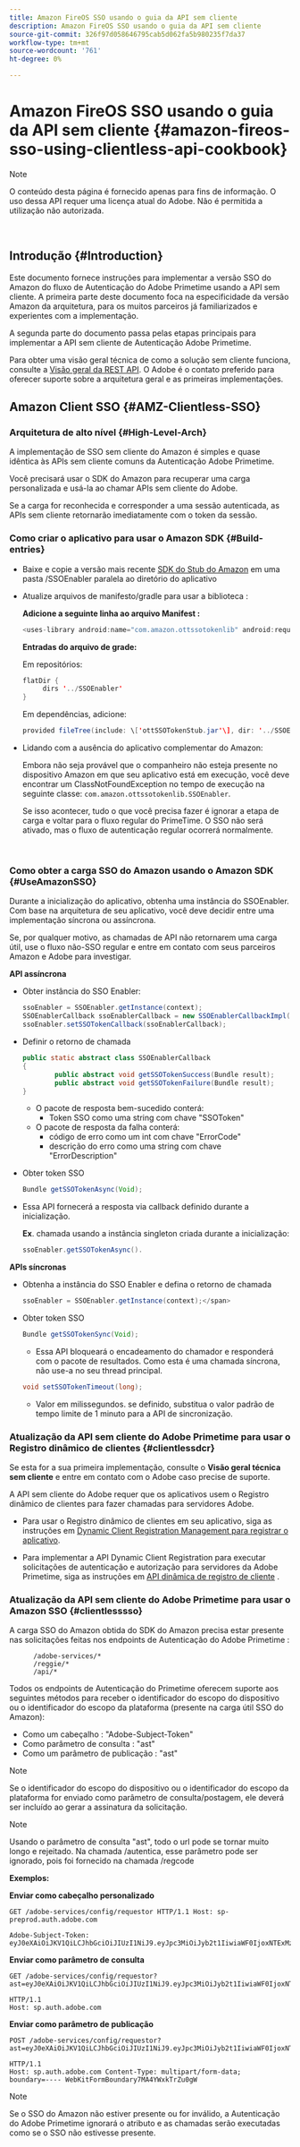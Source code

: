 ```yaml
---
title: Amazon FireOS SSO usando o guia da API sem cliente
description: Amazon FireOS SSO usando o guia da API sem cliente
source-git-commit: 326f97d058646795cab5d062fa5b980235f7da37
workflow-type: tm+mt
source-wordcount: '761'
ht-degree: 0%

---
```



# Amazon FireOS SSO usando o guia da API sem cliente {#amazon-fireos-sso-using-clientless-api-cookbook}

>[!NOTE]
>
>O conteúdo desta página é fornecido apenas para fins de informação. O uso dessa API requer uma licença atual do Adobe. Não é permitida a utilização não autorizada.

</br>

## Introdução {#Introduction}

Este documento fornece instruções para implementar a versão SSO do Amazon do fluxo de Autenticação do Adobe Primetime usando a API sem cliente. A primeira parte deste documento foca na especificidade da versão Amazon da arquitetura, para os muitos parceiros já familiarizados e experientes com a implementação.

A segunda parte do documento passa pelas etapas principais para implementar a API sem cliente de Autenticação Adobe Primetime.

Para obter uma visão geral técnica de como a solução sem cliente funciona, consulte a [Visão geral da REST API](/help/authentication/rest-api-overview.md). O Adobe é o contato preferido para oferecer suporte sobre a arquitetura geral e as primeiras implementações.

## Amazon Client SSO {#AMZ-Clientless-SSO}

### Arquitetura de alto nível {#High-Level-Arch}

A implementação de SSO sem cliente do Amazon é simples e quase idêntica às APIs sem cliente comuns da Autenticação Adobe Primetime.

Você precisará usar o SDK do Amazon para recuperar uma carga personalizada e usá-la ao chamar APIs sem cliente do Adobe.

Se a carga for reconhecida e corresponder a uma sessão autenticada, as APIs sem cliente retornarão imediatamente com o token da sessão.

### Como criar o aplicativo para usar o Amazon SDK {#Build-entries}

* Baixe e copie a versão mais recente [SDK do Stub do Amazon](https://tve.zendesk.com/hc/en-us/article_attachments/360064368131/ottSSOTokenLib_v1.jar) em uma pasta /SSOEnabler paralela ao diretório do aplicativo
* Atualize arquivos de manifesto/gradle para usar a biblioteca :

   **Adicione a seguinte linha ao arquivo Manifest :**

   ```Java
   <uses-library android:name="com.amazon.ottssotokenlib" android:required="false"/\>
   ```

   **Entradas do arquivo de grade:**

   Em repositórios:

   ```java
   flatDir {
        dirs '../SSOEnabler'
   }
   ```

   Em dependências, adicione:

   ```Java
   provided fileTree(include: \['ottSSOTokenStub.jar'\], dir: '../SSOEnabler')
   ```


* Lidando com a ausência do aplicativo complementar do Amazon:

   Embora não seja provável que o companheiro não esteja presente no dispositivo Amazon em que seu aplicativo está em execução, você deve encontrar um ClassNotFoundException no tempo de execução na seguinte classe: `com.amazon.ottssotokenlib.SSOEnabler`.

   Se isso acontecer, tudo o que você precisa fazer é ignorar a etapa de carga e voltar para o fluxo regular do PrimeTime. O SSO não será ativado, mas o fluxo de autenticação regular ocorrerá normalmente.

</br>

### Como obter a carga SSO do Amazon usando o Amazon SDK {#UseAmazonSSO}

Durante a inicialização do aplicativo, obtenha uma instância do SSOEnabler. Com base na arquitetura de seu aplicativo, você deve decidir entre uma implementação síncrona ou assíncrona.

Se, por qualquer motivo, as chamadas de API não retornarem uma carga útil, use o fluxo não-SSO regular e entre em contato com seus parceiros Amazon e Adobe para investigar.

**API assíncrona**

* Obter instância do SSO Enabler:

   ```Java
   ssoEnabler = SSOEnabler.getInstance(context);
   SSOEnablerCallback ssoEnablerCallback = new SSOEnablerCallbackImpl();
   ssoEnabler.setSSOTokenCallback(ssoEnablerCallback);
   ```


* Definir o retorno de chamada 

   ```java
   public static abstract class SSOEnablerCallback
   {
           public abstract void getSSOTokenSuccess(Bundle result);
           public abstract void getSSOTokenFailure(Bundle result);
   }
   ```

   * O pacote de resposta bem-sucedido conterá:
      * Token SSO como uma string com chave &quot;SSOToken&quot;
   * O pacote de resposta da falha conterá:
      * código de erro como um int com chave &quot;ErrorCode&quot;
      * descrição do erro como uma string com chave &quot;ErrorDescription&quot;


* Obter token SSO

   ```JAVA
   Bundle getSSOTokenAsync(Void);
   ```

* Essa API fornecerá a resposta via callback definido durante a inicialização.

   **Ex**. chamada usando a instância singleton criada durante a inicialização:

   ```JAVA
   ssoEnabler.getSSOTokenAsync().
   ```


**APIs síncronas**

* Obtenha a instância do SSO Enabler e defina o retorno de chamada

   ```JAVA
   ssoEnabler = SSOEnabler.getInstance(context);</span>
   ```

* Obter token SSO

   ```JAVA
   Bundle getSSOTokenSync(Void);
   ```

   * Essa API bloqueará o encadeamento do chamador e responderá com o pacote de resultados. Como esta é uma chamada síncrona, não use-a no seu thread principal.

   ```JAVA
   void setSSOTokenTimeout(long);
   ```

   * Valor em milissegundos. se definido, substitua o valor padrão de tempo limite de 1 minuto para a API de sincronização.



### Atualização da API sem cliente do Adobe Primetime para usar o Registro dinâmico de clientes {#clientlessdcr}

Se esta for a sua primeira implementação, consulte o **Visão geral técnica sem cliente** e entre em contato com o Adobe caso precise de suporte.

A API sem cliente do Adobe requer que os aplicativos usem o Registro dinâmico de clientes para fazer chamadas para servidores Adobe.

* Para usar o Registro dinâmico de clientes em seu aplicativo, siga as instruções em [ Dynamic Client Registration Management para registrar o aplicativo](/help/authentication/dynamic-client-registration-management.md).

* Para implementar a API Dynamic Client Registration para executar solicitações de autenticação e autorização para servidores da Adobe Primetime, siga as instruções em [API dinâmica de registro de cliente](/help/authentication/dynamic-client-registration-api.md) .

### Atualização da API sem cliente do Adobe Primetime para usar o Amazon SSO {#clientlesssso}

A carga SSO do Amazon obtida do SDK do Amazon precisa estar presente nas solicitações feitas nos endpoints de Autenticação do Adobe Primetime :

```
      /adobe-services/*
      /reggie/*
      /api/*
```


Todos os endpoints de Autenticação do Primetime oferecem suporte aos seguintes métodos para receber o identificador do escopo do dispositivo ou o identificador do escopo da plataforma (presente na carga útil SSO do Amazon):

* Como um cabeçalho : &quot;Adobe-Subject-Token&quot;
* Como parâmetro de consulta : &quot;ast&quot;
* Como um parâmetro de publicação : &quot;ast&quot;


>[!NOTE]
>
>Se o identificador do escopo do dispositivo ou o identificador do escopo da plataforma for enviado como parâmetro de consulta/postagem, ele deverá ser incluído ao gerar a assinatura da solicitação.

>[!NOTE]
>
>Usando o parâmetro de consulta &quot;ast&quot;, todo o url pode se tornar muito longo e rejeitado. Na chamada /autentica, esse parâmetro pode ser ignorado, pois foi fornecido na chamada /regcode

**Exemplos:**

**Enviar como cabeçalho personalizado**

```HTTPS
GET /adobe-services/config/requestor HTTP/1.1 Host: sp-preprod.auth.adobe.com

Adobe-Subject-Token: eyJ0eXAiOiJKV1QiLCJhbGciOiJIUzI1NiJ9.eyJpc3MiOiJyb2t1IiwiaWF0IjoxNTExMzY4ODAyLCJleHAiOjE1NDI5MDQ4MDIsImF1ZCI6ImFkb2JlIiwic3ViIjoiNWZjYzMwODctYWJmZi00OGU4LWJhZTgtODQzODViZTFkMzQwIiwiZGlkIjoiY2FmZjQ1ZDAtM2NhMy00MDg3LWI2MjMtNjFkZjNhMmNlOWM4In0.JlBFhNhNCJCDXLwBjy5tt3PtPcqbMKEIGZ6sr2NA
```

**Enviar como parâmetro de consulta**

```HTTPS
GET /adobe-services/config/requestor?ast=eyJ0eXAiOiJKV1QiLCJhbGciOiJIUzI1NiJ9.eyJpc3MiOiJyb2t1IiwiaWF0IjoxNTExMzY4ODAyLCJleHAiOjE1NDI5MDQ4MDIsImF1ZCI6ImFkb2JlIiwic3ViIjoiNWZjYzMwODctYWJmZi00OGU4LWJhZTgtODQzODViZTFkMzQwIiwiZGlkIjoiY2FmZjQ1ZDAtM2NhMy00MDg3LWI2MjMtNjFkZjNhMmNlOWM4In0.JlBFhNhNCJCDXLwBjy5tt3PtPcqbMKEIGZ6sr2NA

HTTP/1.1
Host: sp.auth.adobe.com
```


**Enviar como parâmetro de publicação**


```HTTPS
POST /adobe-services/config/requestor?ast=eyJ0eXAiOiJKV1QiLCJhbGciOiJIUzI1NiJ9.eyJpc3MiOiJyb2t1IiwiaWF0IjoxNTExMzY4ODAyLCJleHAiOjE1NDI5MDQ4MDIsImF1ZCI6ImFkb2JlIiwic3ViIjoiNWZjYzMwODctYWJmZi00OGU4LWJhZTgtODQzODViZTFkMzQwIiwiZGlkIjoiY2FmZjQ1ZDAtM2NhMy00MDg3LWI2MjMtNjFkZjNhMmNlOWM4In0.Jl\_BFhN\_h\_NCJCDXLwBjy5tt3PtPcqbMKEIGZ6sr2NA

HTTP/1.1
Host: sp.auth.adobe.com Content-Type: multipart/form-data;
boundary=---- WebKitFormBoundary7MA4YWxkTrZu0gW
```

>[!NOTE]
>
>Se o SSO do Amazon não estiver presente ou for inválido, a Autenticação do Adobe Primetime ignorará o atributo e as chamadas serão executadas como se o SSO não estivesse presente.
